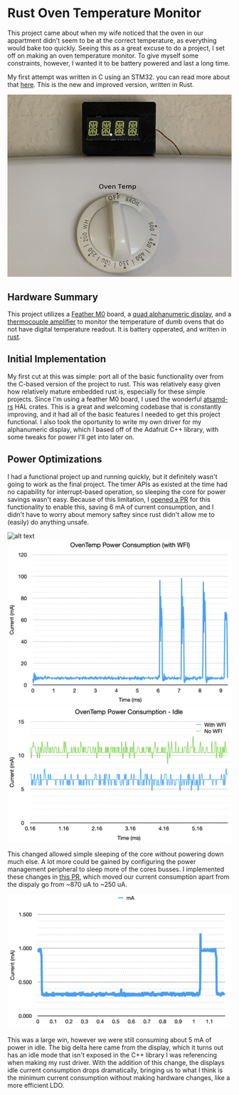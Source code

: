 # Rust Oven Temperature Monitor

This project came about when my wife noticed that the oven in our appartment didn't seem to
be at the correct temperature, as everything would bake too quickly. Seeing this as a great
excuse to do a project, I set off on making an oven temperature monitor. To give myself some
constraints, however, I wanted it to be battery powered and last a long time.

My first attempt was written in C using an STM32. you can read more about that [here](https://github.com/TDHolmes/OvenTemp).
This is the new and improved version, written in Rust.

![alt text][oven-temp-board]

## Hardware Summary

This project utilizes a [Feather M0] board, a [quad alphanumeric display], and a
[thermocouple amplifier] to monitor the temperature of dumb ovens that do
not have digital temperature readout. It is battery opperated, and written
in [rust].

## Initial Implementation

My first cut at this was simple: port all of the basic functionality over from the C-based
version of the project to rust. This was relatively easy given how relatively mature embedded
rust is, especially for these simple projects. Since I'm using a feather M0 board, I used the
wonderful [atsamd-rs] HAL crates. This is a great and welcoming codebase that is constantly improving,
and it had all of the basic features I needed to get this project functional. I also took the oportunity
to write my own driver for my alphanumeric display, which I based off of the Adafruit C++ library,
with some tweaks for power I'll get into later on.

## Power Optimizations

I had a functional project up and running quickly, but it definitely wasn't going to work as the
final project. The timer APIs as existed at the time had no capability for interrupt-based
operation, so sleeping the core for power savings wasn't easy. Because of this limitation, I
[opened a PR](https://github.com/atsamd-rs/atsamd/pull/205) for this functionality to enable this,
saving 6 mA of current consumption, and I didn't have to worry about memory saftey since rust didn't
allow me to (easily) do anything unsafe.

![alt text][power - measurement]
![alt text][power - overall]
![alt text][power - wfi]

This changed allowed simple sleeping of the core without powering down much else. A lot more could be
gained by configuring the power management peripheral to sleep more of the cores busses. I implemented
these changes in [this PR](https://github.com/atsamd-rs/atsamd/pull/291), which moved our current consumption
apart from the dispaly go from ~870 uA to ~250 uA.

![alt text][power - standby]

This was a large win, however we were still consuming about 5 mA of power in idle. The big delta here came
from the display, which it turns out has an idle mode that isn't exposed in the C++ library I was referencing
when making my rust driver. With the addition of this change, the displays idle current consumption drops
dramatically, bringing us to what I think is the minimum current consumption without making hardware changes,
like a more efficient LDO.

[Feather M0]: https://www.adafruit.com/product/2772
[quad alphanumeric display]: https://www.adafruit.com/product/3127
[thermocouple amplifier]: https://www.adafruit.com/product/1778
[rust]: https://rust-lang.org
[atsamd-rs]: https://github.com/atsamd-rs/atsamd

[oven-temp-board]: https://github.com/TDHolmes/oven-temp-rs/raw/master/docs/images/oven-temp-off.jpeg "The oven temp monitor in place"
[power - wfi]: https://github.com/TDHolmes/oven-temp-rs/raw/master/docs/images/power-consumption-idle.png "Idle power consumption numbers with and without WFI"
[power - overall]: https://github.com/TDHolmes/oven-temp-rs/raw/master/docs/images/power-consumption.png "Measurement of the overall power consumption while displaying a temperature"
[power - measurement]: https://github.com/TDHolmes/oven-temp-rs/raw/master/docs/images/power-measurement.png "Measuring power consumption with the EEVBlog's uCurrent"
[power - standby]: https://github.com/TDHolmes/oven-temp-rs/raw/master/docs/images/sleeping-timer-rtc.png "Power measurements after implementing standby sleeping. The spike is an LED blinking"